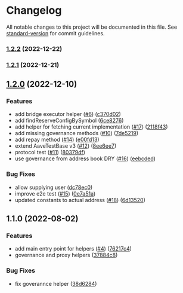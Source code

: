 # Changelog

All notable changes to this project will be documented in this file. See [standard-version](https://github.com/conventional-changelog/standard-version) for commit guidelines.

### [1.2.2](https://github.com/bgd-labs/aave-helpers/compare/v1.2.1...v1.2.2) (2022-12-22)

### [1.2.1](https://github.com/bgd-labs/aave-helpers/compare/v1.2.0...v1.2.1) (2022-12-21)

## [1.2.0](https://github.com/bgd-labs/aave-helpers/compare/v1.1.0...v1.2.0) (2022-12-10)


### Features

* add bridge executor helper ([#6](https://github.com/bgd-labs/aave-helpers/issues/6)) ([c370d02](https://github.com/bgd-labs/aave-helpers/commit/c370d021d365c3a0a52c8022e0dc83f5bd656bc9))
* add findReserveConfigBySymbol ([6ce8276](https://github.com/bgd-labs/aave-helpers/commit/6ce82762b37f39d9ed1c13d96d4da3aafb0d3fa1))
* add helper for fetching current implementation ([#17](https://github.com/bgd-labs/aave-helpers/issues/17)) ([2118f43](https://github.com/bgd-labs/aave-helpers/commit/2118f43a4c1d6eb1f27aaa36e2a703288d40569d))
* add missing governance methods ([#10](https://github.com/bgd-labs/aave-helpers/issues/10)) ([7de5219](https://github.com/bgd-labs/aave-helpers/commit/7de52196667e7f411d3c5ba403138948451a1dee))
* add repay method ([#14](https://github.com/bgd-labs/aave-helpers/issues/14)) ([e00fd13](https://github.com/bgd-labs/aave-helpers/commit/e00fd1381616c2373acf74e2f30aec467d1b7468))
* extend AaveTestBase v3 ([#12](https://github.com/bgd-labs/aave-helpers/issues/12)) ([8ee6ee7](https://github.com/bgd-labs/aave-helpers/commit/8ee6ee727e0c0a6970a4171b1b51bc3cc0b2f727))
* protocol test ([#11](https://github.com/bgd-labs/aave-helpers/issues/11)) ([80379df](https://github.com/bgd-labs/aave-helpers/commit/80379dfd60e9b205c0b42e741a9ecc9fc24de072))
* use governance from address book DRY ([#16](https://github.com/bgd-labs/aave-helpers/issues/16)) ([eebcded](https://github.com/bgd-labs/aave-helpers/commit/eebcded1684bb0feed13fb01f4d9bd9fd42c0618))


### Bug Fixes

* allow supplying user ([dc78ec0](https://github.com/bgd-labs/aave-helpers/commit/dc78ec0931d0151f4f936b7fe2bddb003885d3bd))
* improve e2e test ([#15](https://github.com/bgd-labs/aave-helpers/issues/15)) ([0e7a51a](https://github.com/bgd-labs/aave-helpers/commit/0e7a51afbc174efcf9a037a4a24c14dd162e36eb))
* updated constants to actual address ([#18](https://github.com/bgd-labs/aave-helpers/issues/18)) ([6d13520](https://github.com/bgd-labs/aave-helpers/commit/6d1352014561faeea5039be35c9b6de24e709e31))

## 1.1.0 (2022-08-02)


### Features

* add main entry point for helpers ([#4](https://github.com/bgd-labs/aave-helpers/issues/4)) ([76217c4](https://github.com/bgd-labs/aave-helpers/commit/76217c48de701501a0d9887e6e9b7153159dc31b))
* governance and proxy helpers ([37884c8](https://github.com/bgd-labs/aave-helpers/commit/37884c8d853af8eba5d592c8c5f35010b2161aaa))


### Bug Fixes

* fix goverannce helper ([38d6284](https://github.com/bgd-labs/aave-helpers/commit/38d6284dec1fd24413fefb8e7ae1c1a70df50966))
